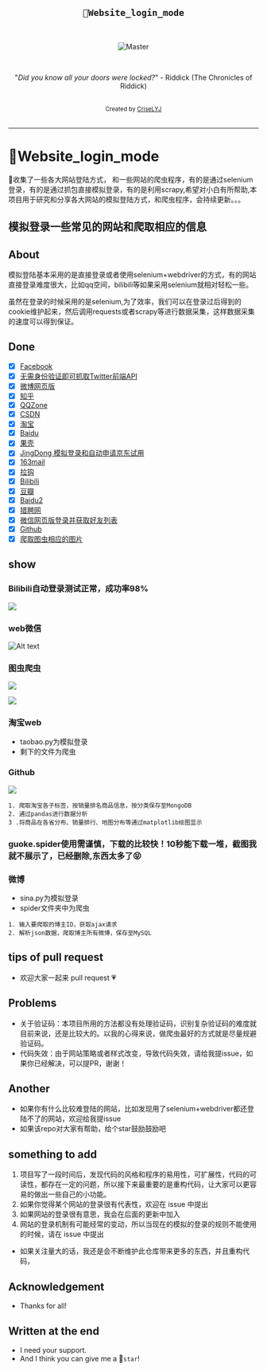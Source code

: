 <h2 align="center"><code>🐍Website_login_mode</code></h2>

<br>
<p align="center">
    <img src="https://github.com/CriseLYJ/flask-video-streaming-recorder/blob/master/img/main.jpg?raw=true" 
        alt="Master">
</p>

<br>

<p align="center">"<i>Did you know all your doors were locked?</i>" - Riddick (The Chronicles of Riddick)</p>

<br>
<div align="center">
  <sub>Created by
  <a href="https://criselyj.github.io/">CriseLYJ</a>
</div>

<br>

****

# 🌟Website_login_mode
🌟收集了一些各大网站登陆方式， 和一些网站的爬虫程序，有的是通过selenium登录，有的是通过抓包直接模拟登录，有的是利用scrapy,希望对小白有所帮助,本项目用于研究和分享各大网站的模拟登陆方式，和爬虫程序，会持续更新。。。

## 模拟登录一些常见的网站和爬取相应的信息


## About

模拟登陆基本采用的是直接登录或者使用selenium+webdriver的方式，有的网站直接登录难度很大，比如qq空间，bilibili等如果采用selenium就相对轻松一些。

虽然在登录的时候采用的是selenium,为了效率，我们可以在登录过后得到的cookie维护起来，然后调用requests或者scrapy等进行数据采集，这样数据采集的速度可以得到保证。


## Done

- [x] [Facebook](https://www.facebook.com/)
- [x] [无需身份验证即可抓取Twitter前端API](https://twitter.com/)
- [x] [微博网页版](http://weibo.com)
- [x] [知乎](http://zhihu.com)
- [x] [QQZone](https://qzone.qq.com/)
- [x] [CSDN](https://www.csdn.net/)
- [x] [淘宝](www.taobao.com)
- [x] [Baidu](www.baidu.com)
- [x] [果壳](https://www.guokr.com/)
- [x] [JingDong 模拟登录和自动申请京东试用](https://www.jd.com/)
- [x] [163mail](https://mail.163.com/)
- [x] [拉钩](https://www.lagou.com/)
- [x] [Bilibili](https://www.bilibili.com/)
- [x] [豆瓣](https://www.douban.com/)
- [x] [Baidu2](www.baidu.com)
- [x] [猎聘网](https://www.liepin.com/)
- [x] [微信网页版登录并获取好友列表](https://wx.qq.com/)
- [x] [Github](https://github.com/)
- [x] [爬取图虫相应的图片](https://tuchong.com/)

## show

### Bilibili自动登录测试正常，成功率98%

![](./image/bilibili.jpg)

### web微信


![Alt text](./image/weixin.jpg)

### 图虫爬虫

![](./image/Jietu20190306-232224.jpg)

![](./image/Jietu20190306-232303.jpg)

### 淘宝web
- taobao.py为模拟登录
- 剩下的文件为爬虫

### Github

![](./image/github.jpg)

```
1. 爬取淘宝各子标签，按销量排名商品信息，按分类保存至MongoDB
2. 通过pandas进行数据分析
3 .将商品在各省分布、销量排行、地图分布等通过matplotlib绘图显示
```

### guoke.spider使用需谨慎，下载的比较快！10秒能下载一堆，截图我就不展示了，已经删除,东西太多了😝

### 微博
- sina.py为模拟登录
- spider文件夹中为爬虫

```
1. 输入要爬取的博主ID，获取ajax请求
2. 解析json数据，爬取博主所有微博，保存至MySQL

```



## tips of pull request 

- 欢迎大家一起来 pull request 💗

## Problems

- 关于验证码：本项目所用的方法都没有处理验证码，识别复杂验证码的难度就目前来说，还是比较大的。以我的心得来说，做爬虫最好的方式就是尽量规避验证码。
- 代码失效：由于网站策略或者样式改变，导致代码失效，请给我提issue，如果你已经解决，可以提PR，谢谢！

## Another
- 如果你有什么比较难登陆的网站，比如发现用了selenium+webdriver都还登陆不了的网站，欢迎给我提issue
- 如果该repo对大家有帮助，给个star鼓励鼓励吧

## something to add

1. 项目写了一段时间后，发现代码的风格和程序的易用性，可扩展性，代码的可读性，都存在一定的问题，所以接下来最重要的是重构代码，让大家可以更容易的做出一些自己的小功能。
2. 如果你觉得某个网站的登录很有代表性，欢迎在 issue 中提出
3. 如果网站的登录很有意思，我会在后面的更新中加入
4. 网站的登录机制有可能经常的变动，所以当现在的模拟的登录的规则不能使用的时候，请在 issue 中提出
- 如果关注量大的话，我还是会不断维护此仓库带来更多的东西，并且重构代码，

## Acknowledgement
- Thanks for all!

## Written at the end
- I need your support.
- And I think you can give me a 🌟``star``!
